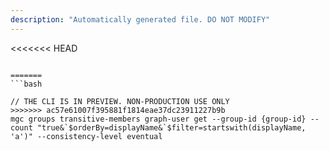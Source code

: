 ```yaml
---
description: "Automatically generated file. DO NOT MODIFY"
---
```


<<<<<<< HEAD
```cli

=======
```bash

// THE CLI IS IN PREVIEW. NON-PRODUCTION USE ONLY
>>>>>>> ac57e61007f395881f1814eae37dc23911227b9b
mgc groups transitive-members graph-user get --group-id {group-id} --count "true&`$orderBy=displayName&`$filter=startswith(displayName, 'a')" --consistency-level eventual

```